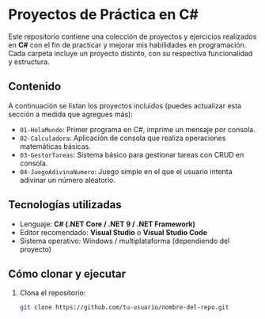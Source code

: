 # Proyectos de Práctica en C#

Este repositorio contiene una colección de proyectos y ejercicios realizados en **C#** con el fin de practicar y mejorar mis habilidades en programación. Cada carpeta incluye un proyecto distinto, con su respectiva funcionalidad y estructura.

## Contenido

A continuación se listan los proyectos incluidos (puedes actualizar esta sección a medida que agregues más):

- `01-HolaMundo`: Primer programa en C#, imprime un mensaje por consola.
- `02-Calculadora`: Aplicación de consola que realiza operaciones matemáticas básicas.
- `03-GestorTareas`: Sistema básico para gestionar tareas con CRUD en consola.
- `04-JuegoAdivinaNumero`: Juego simple en el que el usuario intenta adivinar un número aleatorio.

## Tecnologías utilizadas

- Lenguaje: **C# (.NET Core / .NET 9 / .NET Framework)** 
- Editor recomendado: **Visual Studio** o **Visual Studio Code**
- Sistema operativo: Windows / multiplataforma (dependiendo del proyecto)

## Cómo clonar y ejecutar

1. Clona el repositorio:
   ```bash
   git clone https://github.com/tu-usuario/nombre-del-repo.git
